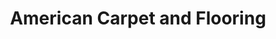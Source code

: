 ---
title: "American Carpet and Flooring"
url: /gulf-shores/american-carpet-and-flooring/
shop: carpet
---